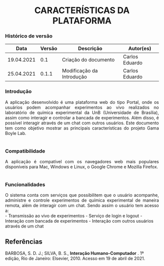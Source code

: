 # <center> CARACTERÍSTICAS DA PLATAFORMA

### Histórico de versão<br>

|Data | Versão | Descrição | Autor(es)|
| -- | -- | -- | -- |
| 19.04.2021 | 0.1 | Criação do documento |Carlos Eduardo|
| 25.04.2021 | 0.1.1| Modificação da Introdução| Carlos Eduardo|

### Introdução
<div align="justify"> A aplicação desenvolvido é uma plataforma web do tipo Portal, onde os usuários podem acompanhar experimentos ao vivo realizados no laboratório de química experimental da UnB (Universidade de Brasília), assim como interagir e controlar a bancada de experimentos. Além disso, é possível interagir através de um chat com outros usuários. Este documento tem como objetivo mostrar as principais características do projeto Gama Boyle Lab.
</div><br>

### Compatibilidade
<div align="justify"> A aplicação é compatível com os navegadores web mais populares disponíveis para Mac, Windows e Linux, o Google Chrome e Mozilla Firefox.
</div><br>

### Funcionalidades
<div align="justify"> O sistema conta com serviços que possibilitem que o usuário acompanhe, administre e controle experimentos de química experimental de maneira remota, além de interagir com um chat. Sendo assim o usuário tem acesso a: </div>
- Transmissão ao vivo de experimentos
- Serviço de login e logout
- Interação com bancada de experimentos
- Interação com outros usuários através de um chat
<br>

## Referências
 BARBOSA, S. D. J.; SILVA, B. S., **Interação Humano-Computador** . 1ª edição, Rio de Janeiro: Elsevier, 2010. Acesso em 19 de abril de 2021.